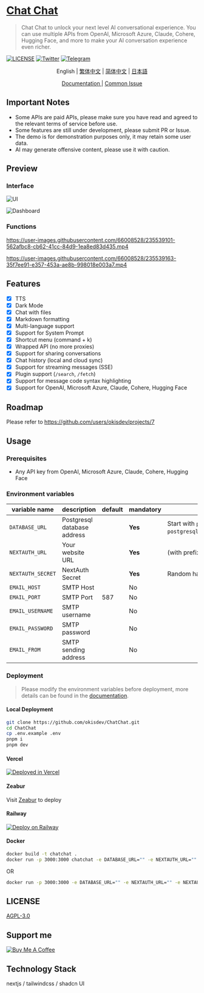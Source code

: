 # [Chat Chat](https://chat.okisdev.com)

> Chat Chat to unlock your next level AI conversational experience. You can use multiple APIs from OpenAI, Microsoft Azure, Claude, Cohere, Hugging Face, and more to make your AI conversation experience even richer.

[![LICENSE](https://img.shields.io/github/license/okisdev/ChatChat?style=flat-square)](https://github.com/okisdev/ChatChat/blob/master/LICENSE) [![Twitter](https://img.shields.io/twitter/follow/okisdev)](https://twitter.com/okisdev) [![Telegram](https://img.shields.io/badge/Telegram-Chat%20Chat-blue?style=flat-square&logo=telegram)](https://t.me/+uWx9qtafv-BiNGVk)

<p align='center'>
    <a>English</a> | <a href='README.zh_HK.md'>繁体中文</a> | <a href='README.zh_CN.md'>简体中文</a> | <a href='README.JA.md'>日本語</a>
</p>

<p align='center'>
    <a href='https://docs.okis.dev/chat' target='_blank'>
        Documentation
    </a>
    | <a href='https://github.com/okisdev/ChatChat/issues/3'>Common Issue</a>
</p>

## Important Notes

-   Some APIs are paid APIs, please make sure you have read and agreed to the relevant terms of service before use.
-   Some features are still under development, please submit PR or Issue.
-   The demo is for demonstration purposes only, it may retain some user data.
-   AI may generate offensive content, please use it with caution.

## Preview

### Interface

![UI](https://cdn.harrly.com/project/GitHub/Chat-Chat/img/UI-1.png)

![Dashboard](https://cdn.harrly.com/project/GitHub/Chat-Chat/img/Dashboard-1.png)

### Functions

https://user-images.githubusercontent.com/66008528/235539101-562afbc8-cb62-41cc-84d9-1ea8ed83d435.mp4

https://user-images.githubusercontent.com/66008528/235539163-35f7ee91-e357-453a-ae8b-998018e003a7.mp4

## Features

-   [x] TTS
-   [x] Dark Mode
-   [x] Chat with files
-   [x] Markdown formatting
-   [x] Multi-language support
-   [x] Support for System Prompt
-   [x] Shortcut menu (command + k)
-   [x] Wrapped API (no more proxies)
-   [x] Support for sharing conversations
-   [x] Chat history (local and cloud sync)
-   [x] Support for streaming messages (SSE)
-   [x] Plugin support (`/search`, `/fetch`)
-   [x] Support for message code syntax highlighting
-   [x] Support for OpenAI, Microsoft Azure, Claude, Cohere, Hugging Face

## Roadmap

Please refer to https://github.com/users/okisdev/projects/7

## Usage

### Prerequisites

-   Any API key from OpenAI, Microsoft Azure, Claude, Cohere, Hugging Face

### Environment variables

| variable name     | description                 | default | mandatory | tips                                                                                                              |
| ----------------- | --------------------------- | ------- | --------- | ----------------------------------------------------------------------------------------------------------------- |
| `DATABASE_URL`    | Postgresql database address |         | **Yes**   | Start with `postgresql://` (if not required, please fill in `postgresql://user:password@example.com:port/dbname`) |
| `NEXTAUTH_URL`    | Your website URL            |         | **Yes**   | (with prefix)                                                                                                     |
| `NEXTAUTH_SECRET` | NextAuth Secret             |         | **Yes**   | Random hash (16 bits is best)                                                                                     |
| `EMAIL_HOST`      | SMTP Host                   |         | No        |                                                                                                                   |
| `EMAIL_PORT`      | SMTP Port                   | 587     | No        |                                                                                                                   |
| `EMAIL_USERNAME`  | SMTP username               |         | No        |                                                                                                                   |
| `EMAIL_PASSWORD`  | SMTP password               |         | No        |                                                                                                                   |
| `EMAIL_FROM`      | SMTP sending address        |         | No        |                                                                                                                   |

### Deployment

> Please modify the environment variables before deployment, more details can be found in the [documentation](https://docs.okis.dev/chat/deployment/).

#### Local Deployment

```bash
git clone https://github.com/okisdev/ChatChat.git
cd ChatChat
cp .env.example .env
pnpm i
pnpm dev
```

#### Vercel

[![Deployed in Vercel](https://vercel.com/button)](https://vercel.com/import/project?template=https://github.com/okisdev/ChatChat)

#### Zeabur

Visit [Zeabur](https://zeabur.com) to deploy

#### Railway

[![Deploy on Railway](https://railway.app/button.svg)](https://railway.app/template/-WWW5r)

#### Docker

```bash
docker build -t chatchat .
docker run -p 3000:3000 chatchat -e DATABASE_URL="" -e NEXTAUTH_URL="" -e NEXTAUTH_SECRET="" -e EMAIL_HOST="" -e EMAIL_PORT="" -e EMAIL_USERNAME="" -e EMAIL_PASSWORD="" -e EMAIL_FROM=""
```

OR

```bash
docker run -p 3000:3000 -e DATABASE_URL="" -e NEXTAUTH_URL="" -e NEXTAUTH_SECRET="" -e EMAIL_HOST="" -e EMAIL_PORT="" -e EMAIL_USERNAME="" -e EMAIL_PASSWORD="" -e EMAIL_FROM="" ghcr.io/okisdev/chatchat:latest
```

## LICENSE

[AGPL-3.0](./LICENSE)

## Support me

[![Buy Me A Coffee](https://www.buymeacoffee.com/assets/img/custom_images/orange_img.png)](https://www.buymeacoffee.com/okisdev)

## Technology Stack

nextjs / tailwindcss / shadcn UI
